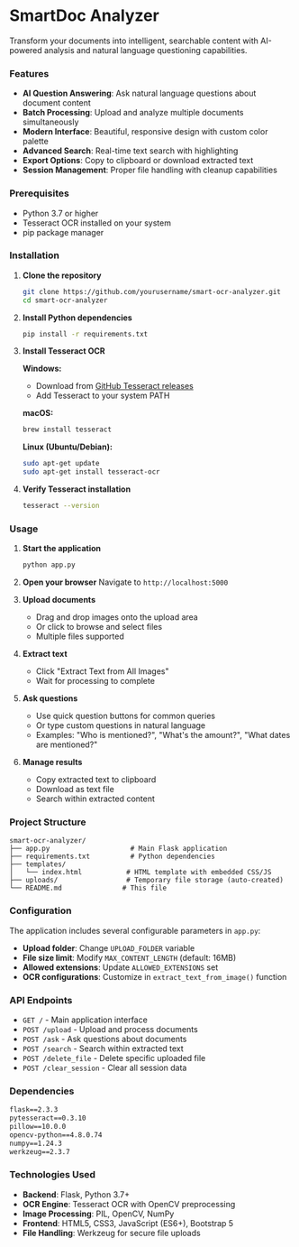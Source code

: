 # SmartDoc Analyzer

Transform your documents into intelligent, searchable content with AI-powered analysis and natural language questioning capabilities.

### Features

- **AI Question Answering**: Ask natural language questions about document content
- **Batch Processing**: Upload and analyze multiple documents simultaneously
- **Modern Interface**: Beautiful, responsive design with custom color palette
- **Advanced Search**: Real-time text search with highlighting
- **Export Options**: Copy to clipboard or download extracted text
- **Session Management**: Proper file handling with cleanup capabilities

### Prerequisites

- Python 3.7 or higher
- Tesseract OCR installed on your system
- pip package manager

### Installation

1. **Clone the repository**
   ```bash
   git clone https://github.com/yourusername/smart-ocr-analyzer.git
   cd smart-ocr-analyzer
   ```

2. **Install Python dependencies**
   ```bash
   pip install -r requirements.txt
   ```

3. **Install Tesseract OCR**

   **Windows:**
   - Download from [GitHub Tesseract releases](https://github.com/UB-Mannheim/tesseract/wiki)
   - Add Tesseract to your system PATH

   **macOS:**
   ```bash
   brew install tesseract
   ```

   **Linux (Ubuntu/Debian):**
   ```bash
   sudo apt-get update
   sudo apt-get install tesseract-ocr
   ```

4. **Verify Tesseract installation**
   ```bash
   tesseract --version
   ```

### Usage

1. **Start the application**
   ```bash
   python app.py
   ```

2. **Open your browser**
   Navigate to `http://localhost:5000`

3. **Upload documents**
   - Drag and drop images onto the upload area
   - Or click to browse and select files
   - Multiple files supported

4. **Extract text**
   - Click "Extract Text from All Images"
   - Wait for processing to complete

5. **Ask questions**
   - Use quick question buttons for common queries
   - Or type custom questions in natural language
   - Examples: "Who is mentioned?", "What's the amount?", "What dates are mentioned?"

6. **Manage results**
   - Copy extracted text to clipboard
   - Download as text file
   - Search within extracted content

### Project Structure

```
smart-ocr-analyzer/
├── app.py                    # Main Flask application
├── requirements.txt          # Python dependencies
├── templates/
│   └── index.html           # HTML template with embedded CSS/JS
├── uploads/                 # Temporary file storage (auto-created)
└── README.md               # This file
```

### Configuration

The application includes several configurable parameters in `app.py`:

- **Upload folder**: Change `UPLOAD_FOLDER` variable
- **File size limit**: Modify `MAX_CONTENT_LENGTH` (default: 16MB)
- **Allowed extensions**: Update `ALLOWED_EXTENSIONS` set
- **OCR configurations**: Customize in `extract_text_from_image()` function

### API Endpoints

- `GET /` - Main application interface
- `POST /upload` - Upload and process documents
- `POST /ask` - Ask questions about documents
- `POST /search` - Search within extracted text
- `POST /delete_file` - Delete specific uploaded file
- `POST /clear_session` - Clear all session data

### Dependencies

```txt
flask==2.3.3
pytesseract==0.3.10
pillow==10.0.0
opencv-python==4.8.0.74
numpy==1.24.3
werkzeug==2.3.7
```

### Technologies Used

- **Backend**: Flask, Python 3.7+
- **OCR Engine**: Tesseract OCR with OpenCV preprocessing
- **Image Processing**: PIL, OpenCV, NumPy
- **Frontend**: HTML5, CSS3, JavaScript (ES6+), Bootstrap 5
- **File Handling**: Werkzeug for secure file uploads
